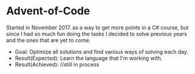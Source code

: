 # Advent-of-Code

Started in November 2017. as a way to get more points in a C# course, but since I had so much fun doing the tasks I decided to solve previous years and the ones that are yet to come.

* Goal: Optimize all solutions and find various ways of solving each day.
* Result(Expected): Learn the language that I'm working with.
* Result(Achieved): //still in process
